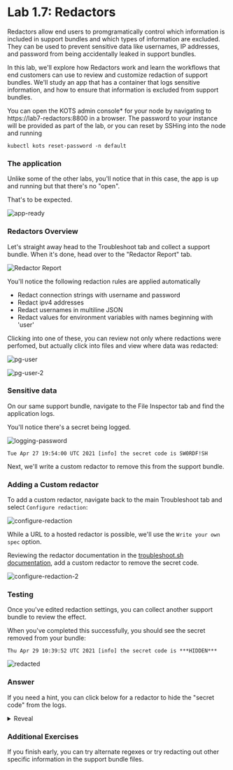 Lab 1.7: Redactors
=========================================

Redactors allow end users to promgramatically control which information is included in support bundles and which types of information are excluded.
They can be used to prevent sensitive data like usernames, IP addresses, and password from being accidentally leaked in support bundles.

In this lab, we'll explore how Redactors work and learn the workflows that end customers can use to review and customize redaction of support bundles.
We'll study an app that has a container that logs sensitive information, and how to ensure that information is excluded from support bundles.

You can open the KOTS admin console* for your node by navigating to https://lab7-redactors:8800 in a browser. The password to your instance will be provided as part of the lab, or you can reset by SSHing into the node and running

```shell
kubectl kots reset-password -n default
```


### The application

Unlike some of the other labs, you'll notice that in this case, the app is up and running but that there's no "open".

That's to be expected.

![app-ready](./img/app-ready.png)


### Redactors Overview

Let's straight away head to the Troubleshoot tab and collect a support bundle.
When it's done, head over to the "Redactor Report" tab.

![Redactor Report](./img/redactor-report.png)

You'll notice the following redaction rules are applied automatically

* Redact connection strings with username and password
* Redact ipv4 addresses
* Redact usernames in multiline JSON
* Redact values for environment variables with names beginning with 'user'

Clicking into one of these, you can review not only where redactions were perfomed, but actually click into files
and view where data was redacted:

![pg-user](./img/pg-user.png)

![pg-user-2](./img/pg-user-2.png)

### Sensitive data

On our same support bundle, navigate to the File Inspector tab and find the application logs.

You'll notice there's a secret being logged.

![logging-password](./img/logging-password.png)

```shell
Tue Apr 27 19:54:00 UTC 2021 [info] the secret code is SW0RDF!SH
```

Next, we'll write a custom redactor to remove this from the support bundle.

### Adding a Custom redactor

To add a custom redactor, navigate back to the main Troubleshoot tab and select `Configure redaction`:

![configure-redaction](./img/configure-redaction.png)

While a URL to a hosted redactor is possible, we'll use the `Write your own spec` option.

Reviewing the redactor documentation in the [troubleshoot.sh documentation](https://troubleshoot.sh/docs/redact/redactors/),
add a custom redactor to remove the secret code.

![configure-redaction-2](./img/configure-redaction-2.png)

### Testing

Once you've edited redaction settings, you can collect another support bundle to review the effect.

When you've completed this successfully, you should see the secret removed from your bundle:

```text
Thu Apr 29 10:39:52 UTC 2021 [info] the secret code is ***HIDDEN***
```

![redacted](./img/redacted.png)

### Answer

If you need a hint, you can click below for a redactor to hide the "secret code" from the logs.

<details>
    <summary>Reveal</summary>

```yaml
kind: Redactor
apiVersion: troubleshoot.sh/v1beta2
metadata:
  name: kotsadm-redact
spec:
  redactors:
    - name: hide-secret-code
      removals:
        regex:
          - redactor: (the secret code is )(?P<mask>.*)
```
</details>

### Additional Exercises

If you finish early, you can try alternate regexes or try redacting out other specific information in the support bundle files.